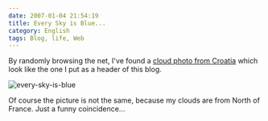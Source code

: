 ```yaml
---
date: 2007-01-04 21:54:19
title: Every Sky is Blue...
category: English
tags: Blog, life, Web
---
```


By randomly browsing the net, I've found a [cloud photo from Croatia](http://tallecreative.com/designmudd/2005/06/13/croatia-pics/) which look like the one I put as a header of this blog.

![every-sky-is-blue](/uploads/2007/every-sky-is-blue.png)

Of course the picture is not the same, because my clouds are from North of France. Just a funny coincidence...
